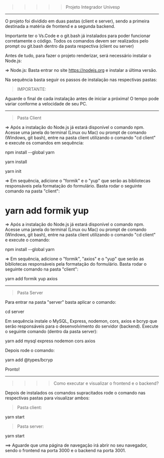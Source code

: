 >>>>>Projeto Integrador Univesp

----

O projeto foi dividido em duas pastas (client e server), sendo a primeira destinada a matéria de frontend e a segunda backend.

Importante ter o Vs.Code e o git.bash já instalados para poder funcionar corretamente o código. Todos os comandos devem ser realizados pelo prompt ou git.bash dentro da pasta respectiva (client ou server)

Antes de tudo, para fazer o projeto renderizar, será necessário instalar o Node.js:

=> Node.js: Basta entrar no site  https://nodejs.org e instalar a última versão.

Na sequência basta seguir os passos de instalação nas respectivas pastas:

>IMPORTANTE:

Aguarde o final de cada instalação antes de iniciar a próxima! O tempo pode variar conforme a velocidade de seu PC.

----------
>Pasta Client


=> Após a instalação do Node.js já estará disponível o comando npm. Acesse uma janela do terminal (Linux ou Mac) ou prompt de comando (Windows, git bash), entre na pasta client utilizando o comando "cd client" e execute os comandos em sequência:  

npm install --global yarn

yarn install

yarn init 

=> Em sequência, adicione o "formik" e o "yup" que serão as bibliotecas responsáveis pela formatação do formulário. Basta rodar o seguinte comando na pasta "client":


yarn add formik yup
=======
=> Após a instalação do Node.js já estará disponível o comando npm. Acesse uma janela do terminal (Linux ou Mac) ou prompt de comando (Windows, git bash), entre na pasta client utilizando o comando "cd client" e execute o comando:  

npm install --global yarn

=> Em sequência, adicione o "formik", "axios" e o "yup" que serão as bibliotecas responsáveis pela formatação do formulário. Basta rodar o seguinte comando na pasta "client":


yarn add formik yup axios


------
>Pasta Server

Para entrar na pasta "server" basta aplicar o comando:

cd server

Em sequência instale o MySQL, Express, nodemon, cors, axios e bcryp que serão responsáveis para o desenvolvimento do servidor (backend). Execute o seguinte comando (dentro da pasta server):

yarn add mysql express nodemon cors axios

Depois rode o comando:

yarn add @types/bcryp

Pronto!

----

>>>> Como executar e visualizar o frontend e o backend?

Depois de instalados os comandos supracitados rode o comando nas respectivas pastas para visualizar ambos:

>Pasta client: 

yarn start

>Pasta server:

yarn start

==> Aguarde que uma página de navegação irá abrir no seu navegador, sendo o frontend na porta 3000 e o backend na porta 3001.
